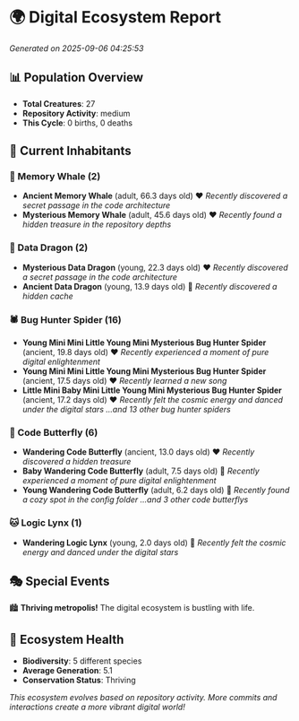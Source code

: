# 🌍 Digital Ecosystem Report
*Generated on 2025-09-06 04:25:53*

## 📊 Population Overview
- **Total Creatures**: 27
- **Repository Activity**: medium
- **This Cycle**: 0 births, 0 deaths

## 👥 Current Inhabitants

### 🐋 Memory Whale (2)
- **Ancient Memory Whale** (adult, 66.3 days old) ❤️
  *Recently discovered a secret passage in the code architecture*
- **Mysterious Memory Whale** (adult, 45.6 days old) ❤️
  *Recently found a hidden treasure in the repository depths*

### 🐉 Data Dragon (2)
- **Mysterious Data Dragon** (young, 22.3 days old) ❤️
  *Recently discovered a secret passage in the code architecture*
- **Ancient Data Dragon** (young, 13.9 days old) 💚
  *Recently discovered a hidden cache*

### 🕷️ Bug Hunter Spider (16)
- **Young Mini Mini Little Young Mini Mysterious Bug Hunter Spider** (ancient, 19.8 days old) ❤️
  *Recently experienced a moment of pure digital enlightenment*
- **Young Mini Mini Little Young Mini Mysterious Bug Hunter Spider** (ancient, 17.5 days old) ❤️
  *Recently learned a new song*
- **Little Mini Baby Mini Little Young Mini Mysterious Bug Hunter Spider** (ancient, 17.2 days old) ❤️
  *Recently felt the cosmic energy and danced under the digital stars*
  *...and 13 other bug hunter spiders*

### 🦋 Code Butterfly (6)
- **Wandering Code Butterfly** (ancient, 13.0 days old) ❤️
  *Recently discovered a hidden treasure*
- **Baby Wandering Code Butterfly** (adult, 7.5 days old) 💛
  *Recently experienced a moment of pure digital enlightenment*
- **Young Wandering Code Butterfly** (adult, 6.2 days old) 💚
  *Recently found a cozy spot in the config folder*
  *...and 3 other code butterflys*

### 🐱 Logic Lynx (1)
- **Wandering Logic Lynx** (young, 2.0 days old) 💚
  *Recently felt the cosmic energy and danced under the digital stars*

## 🎭 Special Events

🏙️ **Thriving metropolis!** The digital ecosystem is bustling with life.

## 🔬 Ecosystem Health
- **Biodiversity**: 5 different species
- **Average Generation**: 5.1
- **Conservation Status**: Thriving

*This ecosystem evolves based on repository activity. More commits and interactions create a more vibrant digital world!*